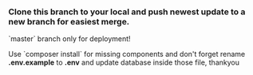 <h3>Clone this branch to your local and push newest update to a new branch for easiest merge.</h3>
<p>`master` branch only for deployment!</p>
<p>Use `composer install` for missing components and don't forget rename <b>.env.example</b> to <b>.env</b> and update database inside those file, thankyou </p>
